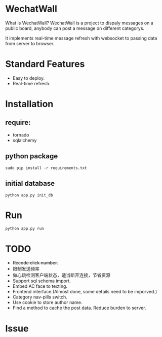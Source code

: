 WechatWall
==========

What is WechatWall? WechatWall is a project to dispaly messages on a public board, anybody can post a message on different categorys.

It implements real-time message refresh with websocket to passing data from server to browser.

Standard Features
=================

 * Easy to deploy.
 * Real-time refresh.


Installation
============

require:
--------

* tornado
* sqlalchemy

python package
--------------

    sudo pip install -r requirements.txt

initial database
----------------

    python app.py init_db


Run
===

    python app.py run


TODO
====

 * ~~Recode click number.~~
 * 限制发送频率
 * 做心跳检测客户端状态，适当断开连接，节省资源
 * Support sql schema import.
 * Embed AC face to texting. 
 * Frontend interface.(Almost done, some details need to be imporved.)
 * Category nav-pills switch.
 * Use cookie to store author name.
 * Find a method to cache the post data. Reduce burden to server.

Issue
====

